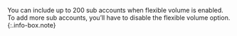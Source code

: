 <!-- info-box-start:info -->
You can include up to 200 sub accounts when flexible volume is enabled.
To add more sub accounts, you’ll have to disable the flexible volume option.
{:.info-box.note}
<!-- info-box-end -->